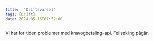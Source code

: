 ```yaml
---
title:  "Driftsvarsel"
tags: [Drift]
date: 2024-05-16T07:52:00
---
```

 Vi har for tiden problemer med kravogbetaling-api. Feilsøking pågår.
 
